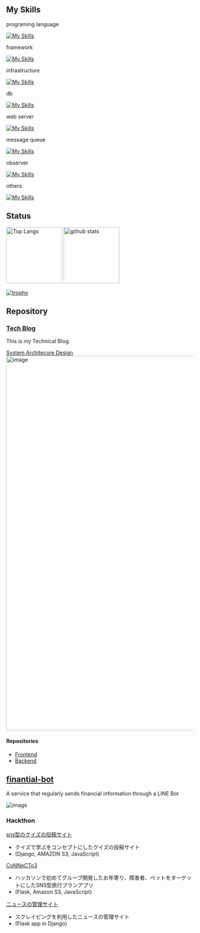 ## My Skills

programing language

[![My Skills](https://skillicons.dev/icons?i=go,py,js,ts)](https://skillicons.dev)

framework

[![My Skills](https://skillicons.dev/icons?i=tailwind,jest,vue,nuxtjs,react,nextjs,django)](https://skillicons.dev)

infrastructure

[![My Skills](https://skillicons.dev/icons?i=linux,docker,kubernetes,gcp,aws)](https://skillicons.dev)

db

[![My Skills](https://skillicons.dev/icons?i=postgres,mysql,redis,mongodb)](https://skillicons.dev)

web server 

[![My Skills](https://skillicons.dev/icons?i=nginx)](https://skillicons.dev)

message queue

[![My Skills](https://skillicons.dev/icons?i=kafka)](https://skillicons.dev)

observer

[![My Skills](https://skillicons.dev/icons?i=prometheus,grafana)](https://skillicons.dev)

others

[![My Skills](https://skillicons.dev/icons?i=git,github,vscode)](https://skillicons.dev)

## Status

<p align="left"> 
  <img alt="Top Langs" height="150px" src="https://github-readme-stats.vercel.app/api/top-langs/?username=yoshihiro-shu&layout=compact&show_icons=true&theme=onedark" />
  <img alt="github stats" height="150px" src="https://github-readme-stats.vercel.app/api?username=yoshihiro-shu&theme=onedark&show_icons=ture" />
</p>

[![trophy](https://github-profile-trophy.vercel.app/?username=yoshihiro-shu&theme=onedark&column=7
)](https://github.com/ryo-ma/github-profile-trophy)

## Repository

### [Tech Blog](https://yoshihiro-shu.com/ja)

This is my Technical Blog.

[System Architecure Design](https://app.diagrams.net/#G1CuJWLpUqeXx_Qj7RZWCZc-ojCXzTaIJ_)
<img width="1006" alt="image" src="https://github.com/yoshihiro-shu/yoshihiro-shu/assets/84740493/d14ca722-5483-4a8f-a0d3-8a146103a3ac">

#### Repositories

- [Frontend](https://github.com/yoshihiro-shu/tech-blog-frontend) 
- [Backend](https://github.com/yoshihiro-shu/draft-backend)

## [finantial-bot](https://github.com/yoshihiro-shu/financial-bot/tree/main)

A service that regularly sends financial information through a LINE Bot

![image](https://github.com/yoshihiro-shu/financial-bot/assets/84740493/e64dcb21-7c4e-4075-a610-6813676a8676)

### Hackthon

[sns型のクイズの投稿サイト](https://github.com/yoshi429/quiz_project)
 - クイズで学ぶをコンセプトにしたクイズの投稿サイト 
 - (Django, AMAZON S3, JavaScript)

[CoNNeCTo3](https://github.com/yoshi429/Tornado2021)
 - ハッカソンで初めてグループ開発したお年寄り、障害者、ペットをターゲットにしたSNS型旅行プランアプリ
 -  (Flask, Amazon S3, JavaScript)

[ニュースの管理サイト](https://github.com/yoshi429/Scraping-News)
 - スクレイピングを利用したニュースの管理サイト 
 - (Flask app in Django)


<!--
**yoshi429/yoshi429** is a ✨ _special_ ✨ repository because its `README.md` (this file) appears on your GitHub profile.

Here are some ideas to get you started:

- 🔭 I’m currently working on ...
- 🌱 I’m currently learning ...
- 👯 I’m looking to collaborate on ...
- 🤔 I’m looking for help with ...
- 💬 Ask me about ...
- 📫 How to reach me: ...
- 😄 Pronouns: ...
- ⚡ Fun fact: ...
-->

